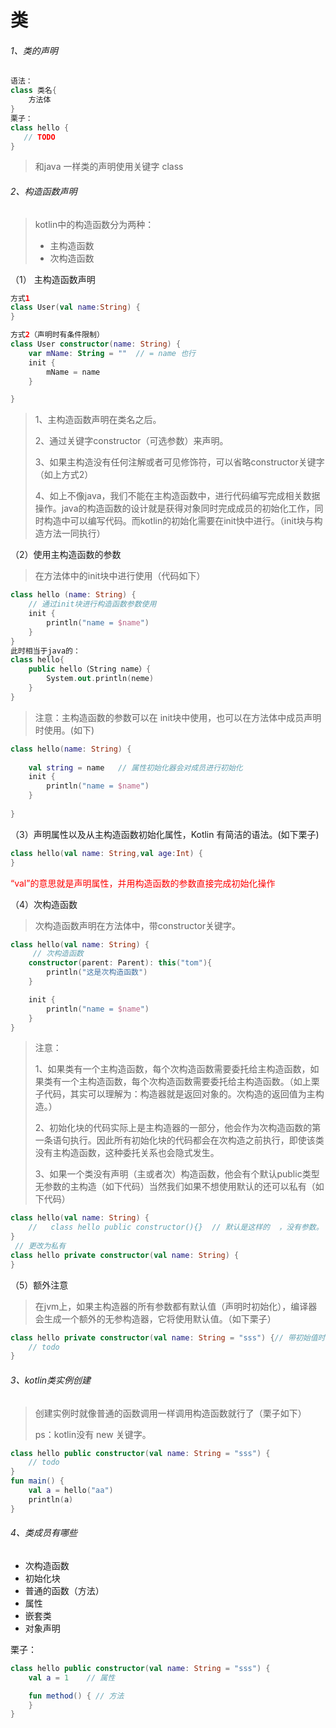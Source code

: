 # 类

###### 1、类的声明

```kotlin
语法：
class 类名{
    方法体
}
栗子：
class hello {
   // TODO
}
```

> 和java 一样类的声明使用关键字 class

###### 2、构造函数声明

> kotlin中的构造函数分为两种：
>
> - 主构造函数
> - 次构造函数
>
> 

（1） 主构造函数声明

```kotlin
方式1
class User(val name:String) {
}

方式2（声明时有条件限制）
class User constructor(name: String) {
    var mName: String = ""  // = name 也行
    init {
        mName = name
    }

}
```



> 1、主构造函数声明在类名之后。
>
> 2、通过关键字constructor（可选参数）来声明。
>
> 3、如果主构造没有任何注解或者可见修饰符，可以省略constructor关键字（如上方式2）
>
> 4、如上不像java，我们不能在主构造函数中，进行代码编写完成相关数据操作。java的构造函数的设计就是获得对象同时完成成员的初始化工作，同时构造中可以编写代码。而kotlin的初始化需要在init快中进行。（init块与构造方法一同执行）

（2）使用主构造函数的参数

> 在方法体中的init块中进行使用（代码如下）

```kotlin
class hello (name: String) {
    // 通过init块进行构造函数参数使用
    init {
        println("name = $name")
    }
}
此时相当于java的：
class hello{
    public hello（String name）{
        System.out.println(neme)
    }
}
```



> 注意：主构造函数的参数可以在 init块中使用，也可以在方法体中成员声明时使用。(如下)

```kotlin
class hello(name: String) {
    
    val string = name   // 属性初始化器会对成员进行初始化
    init {
        println("name = $name")
    }
    
}
```



（3）声明属性以及从主构造函数初始化属性，Kotlin 有简洁的语法。(如下栗子)

```kotlin
class hello(val name: String,val age:Int) {    
}
```


<font color= red>“val”的意思就是声明属性，并用构造函数的参数直接完成初始化操作</font>



（4）次构造函数

> 次构造函数声明在方法体中，带constructor关键字。

```kotlin
class hello(val name: String) {
     // 次构造函数
    constructor(parent: Parent): this("tom"){
        println("这是次构造函数")
    }

    init {
        println("name = $name")
    }
}
```

> 注意：
>
> 1、如果类有⼀个主构造函数，每个次构造函数需要委托给主构造函数，如果类有⼀个主构造函数，每个次构造函数需要委托给主构造函数。（如上栗子代码，其实可以理解为：构造器就是返回对象的。次构造的返回值为主构造。）
>
> 2、初始化块的代码实际上是主构造器的一部分，他会作为次构造函数的第一条语句执行。因此所有初始化块的代码都会在次构造之前执行，即使该类没有主构造函数，这种委托关系也会隐式发生。
>
> 3、如果一个类没有声明（主或者次）构造函数，他会有个默认public类型无参数的主构造（如下代码）当然我们如果不想使用默认的还可以私有（如下代码）

```kotlin
class hello(val name: String) {
    //   class hello public constructor(){}  // 默认是这样的  ，没有参数。
}
 // 更改为私有
class hello private constructor(val name: String) {
}
```



（5）额外注意

> 在jvm上，如果主构造器的所有参数都有默认值（声明时初始化），编译器会生成一个额外的无参构造器，它将使用默认值。（如下栗子）

```kotlin
class hello private constructor(val name: String = "sss") {// 带初始值时
    // todo
}
```



###### 3、kotlin类实例创建

> 创建实例时就像普通的函数调用一样调用构造函数就行了（栗子如下）
>
> ps：kotlin没有 new 关键字。

```kotlin
class hello public constructor(val name: String = "sss") {
    // todo
}
fun main() {
    val a = hello("aa")
    println(a)
}

```



###### 4、类成员有哪些

- 次构造函数
- 初始化块
- 普通的函数（方法）
- 属性
- 嵌套类
- 对象声明

栗子：

```kotlin
class hello public constructor(val name: String = "sss") {
    val a = 1    // 属性

    fun method() { // 方法
    }  
}
```





